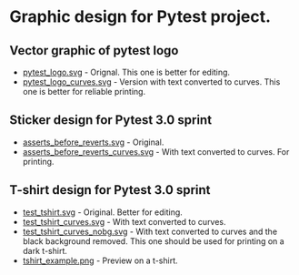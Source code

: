 # Graphic design for Pytest project.

## Vector graphic of pytest logo

* [pytest_logo.svg](https://github.com/kvas-it/pytest-design/blob/master/logo/pytest_logo.svg)	- Orignal. This one is better for editing.
* [pytest_logo_curves.svg](https://github.com/kvas-it/pytest-design/blob/master/logo/pytest_logo_curves.svg) - Version with text converted to curves. This one is better for reliable printing.

## Sticker design for Pytest 3.0 sprint

* [asserts_before_reverts.svg](https://github.com/kvas-it/pytest-design/blob/master/stickers/asserts_before_reverts/asserts_before_reverts.svg) - Original.
* [asserts_before_reverts_curves.svg](https://github.com/kvas-it/pytest-design/blob/master/stickers/asserts_before_reverts/asserts_before_reverts_curves.svg) - With text converted to curves. For printing.

## T-shirt design for Pytest 3.0 sprint

* [test_tshirt.svg](https://github.com/kvas-it/pytest-design/blob/master/t-shirts/test_tshirt.py/test_tshirt.svg)	- Original. Better for editing.
* [test_tshirt_curves.svg](https://github.com/kvas-it/pytest-design/blob/master/t-shirts/test_tshirt.py/test_tshirt_curves.svg) - With text converted to curves.
* [test_tshirt_curves_nobg.svg](https://github.com/kvas-it/pytest-design/blob/master/t-shirts/test_tshirt.py/test_tshirt_curves_nobg.svg) - With text converted to curves and the black background removed. This one should be used for printing on a dark t-shirt.
* [tshirt_example.png](https://github.com/kvas-it/pytest-design/blob/master/t-shirts/test_tshirt.py/tshirt_example.png) - Preview on a t-shirt.
